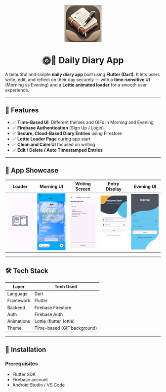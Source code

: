 <p align="center">
  <img src="https://github.com/Harsh-vardhan-sahu/Diary_App/blob/main/assets/images/icons.png?raw=true" width="120" height="120" alt="App Icon" />
</p>

<h1 align="center">🌞🌙 Daily Diary App</h1>

A beautiful and simple **daily diary app** built using **Flutter (Dart)**. It lets users write, edit, and reflect on their day securely — with a **time-sensitive UI** (Morning vs Evening) and a **Lottie animated loader** for a smooth user experience.

---

## 🎯 Features

- ✅ **Time-Based UI**: Different themes and GIFs in Morning and Evening
- ✅ **Firebase Authentication** (Sign Up / Login)
- ✅ **Secure, Cloud-Based Diary Entries** using Firestore
- ✅ **Lottie Loader Page** during app start
- ✅ **Clean and Calm UI** focused on writing
- ✅ **Edit / Delete / Auto Timestamped Entries**

---

## 📸 App Showcase

| Loader | Morning UI | Writing Screen | Entry Display | Evening UI |
|--------|------------|----------------|---------------|-------------|
| ![Loader](https://github.com/Harsh-vardhan-sahu/Diary_App/blob/main/assets/showcase/loading.png?raw=true) | ![img](https://github.com/Harsh-vardhan-sahu/Diary_App/blob/main/assets/showcase/img.png?raw=true) | ![img_1](https://github.com/Harsh-vardhan-sahu/Diary_App/blob/main/assets/showcase/img_1.png?raw=true) | ![img_3](https://github.com/Harsh-vardhan-sahu/Diary_App/blob/main/assets/showcase/img_3.png?raw=true) | ![img_4](https://github.com/Harsh-vardhan-sahu/Diary_App/blob/main/assets/showcase/img_4.png?raw=true) |

---

## 🛠️ Tech Stack

| Layer        | Tech Used                |
|--------------|--------------------------|
| Language     | Dart                     |
| Framework    | Flutter                  |
| Backend      | Firebase Firestore       |
| Auth         | Firebase Auth            |
| Animations   | Lottie (flutter_lottie)  |
| Theme        | Time-based (GIF background) |

---

## 🔧 Installation

### Prerequisites
- Flutter SDK
- Firebase account
- Android Studio / VS Code
